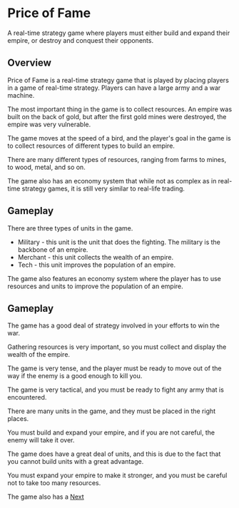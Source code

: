 # Price of Fame

A real-time strategy game where players must either build and expand their empire, or destroy and conquest their opponents.

## Overview

Price of Fame is a real-time strategy game that is played by placing players in a game of real-time strategy. Players can have a large army and a war machine.

The most important thing in the game is to collect resources. An empire was built on the back of gold, but after the first gold mines were destroyed, the empire was very vulnerable.

The game moves at the speed of a bird, and the player's goal in the game is to collect resources of different types to build an empire.

There are many different types of resources, ranging from farms to mines, to wood, metal, and so on.

The game also has an economy system that while not as complex as in real-time strategy games, it is still very similar to real-life trading.

## Gameplay

There are three types of units in the game.

*   Military - this unit is the unit that does the fighting. The military is the backbone of an empire.
*   Merchant - this unit collects the wealth of an empire.
*   Tech - this unit improves the population of an empire.

The game also features an economy system where the player has to use resources and units to improve the population of an empire.

## Gameplay

The game has a good deal of strategy involved in your efforts to win the war.

Gathering resources is very important, so you must collect and display the wealth of the empire.

The game is very tense, and the player must be ready to move out of the way if the enemy is a good enough to kill you.

The game is very tactical, and you must be ready to fight any army that is encountered.

There are many units in the game, and they must be placed in the right places.

You must build and expand your empire, and if you are not careful, the enemy will take it over.

The game does have a great deal of units, and this is due to the fact that you cannot build units with a great advantage.

You must expand your empire to make it stronger, and you must be careful not to take too many resources.

The game also has a
[Next](427.md)